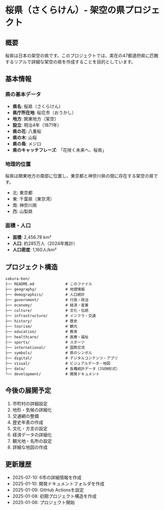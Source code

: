 # 桜県（さくらけん）- 架空の県プロジェクト

## 概要
桜県は日本の架空の県です。このプロジェクトでは、実在の47都道府県に匹敵するリアルで詳細な架空の県を作成することを目的としています。

## 基本情報

### 県の基本データ
- **県名**: 桜県（さくらけん）
- **県庁所在地**: 桜花市（おうかし）
- **地方**: 関東地方（架空）
- **設立**: 明治4年（1871年）
- **県の花**: 八重桜
- **県の木**: 山桜
- **県の鳥**: メジロ
- **県のキャッチフレーズ**: 「花咲く未来へ、桜県」

### 地理的位置
桜県は関東地方の南部に位置し、東京都と神奈川県の間に存在する架空の県です。
- 北: 東京都
- 東: 千葉県（東京湾）
- 南: 神奈川県
- 西: 山梨県

### 面積・人口
- **面積**: 2,456.78 km²
- **人口**: 約285万人（2024年推計）
- **人口密度**: 1,160人/km²

## プロジェクト構造

```
sakura-ken/
├── README.md              # このファイル
├── geography/             # 地理情報
├── demographics/          # 人口統計
├── government/            # 行政・政治
├── economy/               # 経済・産業
├── culture/               # 文化・伝統
├── infrastructure/        # インフラ・交通
├── history/               # 歴史
├── tourism/               # 観光
├── education/             # 教育
├── healthcare/            # 医療・福祉
├── sports/                # スポーツ
├── international/         # 国際交流
├── symbols/               # 県のシンボル
├── digital/               # デジタルコンテンツ・アプリ
├── visual/                # ビジュアルデータ・地図
├── data/                  # 各種統計データ（JSON形式）
└── development/           # 開発ドキュメント
```

## 今後の展開予定
1. 市町村の詳細設定
2. 地形・気候の詳細化
3. 交通網の整備
4. 歴史年表の作成
5. 文化・方言の設定
6. 経済データの詳細化
7. 観光地・名所の設定
8. 詳細な地図の作成

## 更新履歴
- 2025-07-10: 6市の詳細情報を作成
- 2025-01-10: 開発ドキュメントフォルダを作成
- 2025-01-09: GitHub Actionsを設定
- 2025-01-08: 初期プロジェクト構造を作成
- 2025-01-06: プロジェクト開始